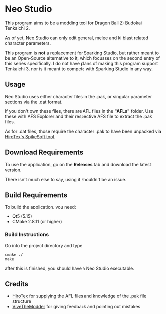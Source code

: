 # Neo Studio

This program aims to be a modding tool for Dragon Ball Z: Budokai Tenkaichi 2.

As of yet, Neo Studio can only edit general, melee and ki blast related character parameters.

This program is **not** a replacement for Sparking Studio, but rather meant to be an Open-Source alternative to it, which focusses on the second entry of this series specifically. I do not have plans of making this program support Tenkaichi 3, nor is it meant to compete with Sparking Studio in any way.

## Usage

Neo Studio uses either character files in the .pak, or singular parameter sections via the .dat format.

If you don't own these files, there are AFL files in the **"AFLs"** folder. Use these with AFS Explorer and their respective AFS file to extract the .pak files.

As for .dat files, those require the character .pak to have been unpacked via [HiroTex's SpikeSoft tool](https://github.com/hirotex/SpikeSoft).

## Download Requirements

To use the application, go on the **Releases** tab and download the latest version.

There isn't much else to say, using it shouldn't be an issue.

## Build Requirements
To build the application, you need:

- Qt5 (5.15)
- CMake 2.8.11 (or higher)


### Build Instructions

Go into the project directory and type

```
cmake ./
make
```

after this is finished, you should have a Neo Studio executable.

## Credits

- [HiroTex](https://github.com/hirotex) for supplying the AFL files and knowledge of the .pak file structure
- [ViveTheModder](https://github.com/ViveTheModder) for giving feedback and pointing out mistakes

